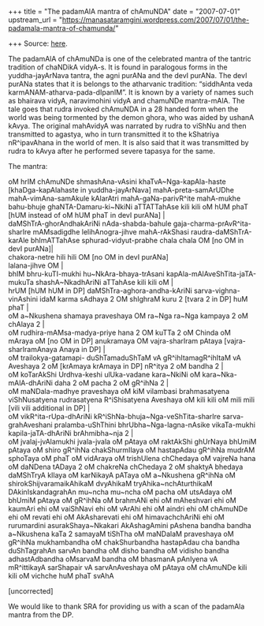 +++
title = "The padamAlA mantra of chAmuNDA"
date = "2007-07-01"
upstream_url = "https://manasataramgini.wordpress.com/2007/07/01/the-padamala-mantra-of-chamunda/"

+++
Source: [here](https://manasataramgini.wordpress.com/2007/07/01/the-padamala-mantra-of-chamunda/).

The padamAlA of chAmuNDa is one of the celebrated mantra of the tantric tradition of chaNDikA vidyA-s. It is found in paralogous forms in the yuddha-jayArNava tantra, the agni purANa and the devI purANa. The devI purANa states that it is belongs to the atharvanic tradition: “siddhAnta veda karmANAM-atharva-pada-dIpanIM”. It is known by a variety of names such as bhairava vidyA, naravimohini vidyA and chamuNDe mantra-mAlA. The tale goes that rudra invoked chAmuNDA in a 28 handed form when the world was being tormented by the demon ghora, who was aided by ushanA kAvya. The original mahAvidyA was narrated by rudra to viShNu and then transmitted to agastya, who in turn transmitted it to the kShatriya nR^ipavAhana in the world of men. It is also said that it was transmitted by rudra to kAvya after he performed severe tapasya for the same.

The mantra:

oM hrIM chAmuNDe shmashAna-vAsini khaTvA\~Nga-kapAla-haste \[khaDga-kapAlahaste in yuddha-jayArNava\] mahA-preta-samArUDhe mahA-vimAna-samAkule kAlarAtri mahA-gaNa-parivR^ite mahA-mukhe bahu-bhuje ghaNTA-Damaru-ki\~NkiNi aTTATTahAse kili kili oM hUM phaT \[hUM instead of oM hUM phaT in devI purANa\] \|  
daMShTrA-ghorAndhakAriNi nAda-shabda-bahule gaja-charma-prAvR^ita-sharIre mAMsadigdhe lelihAnogra-jihve mahA-rAkShasi raudra-daMShTrA-karAle bhImATTahAse sphurad-vidyut-prabhe chala chala OM \[no OM in devI purANa\]\|  
chakora-netre hili hili OM \[no OM in devI purANa\]  
lalana-jihve OM \|  
bhIM bhru-kuTI-mukhi hu\~NkAra-bhaya-trAsani kapAla-mAlAveShTita-jaTA-mukuTa shashA\~NkadhAriNi aTTahAse kili kili oM \|  
hrUM \[hUM hUM in DP\] daMShTra-aghora-andha-kAriNi sarva-vighna-vinAshini idaM karma sAdhaya 2 OM shIghraM kuru 2 \[tvara 2 in DP\] huM phaT \|  
oM a\~Nkushena shamaya praveshaya OM ra\~Nga ra\~Nga kampaya 2 oM chAlaya 2 \|  
oM rudhira-mAMsa-madya-priye hana 2 OM kuTTa 2 oM Chinda oM mAraya oM \[no OM in DP\] anukramaya OM vajra-sharIram pAtaya \[vajra-sharIramAnaya Anaya in DP\] \|  
oM trailokya-gatamapi- duShTamaduShTaM vA gR^ihItamagR^ihItaM vA Aveshaya 2 oM \[krAmaya krAmaya in DP\] nR^itya 2 oM bandha 2 \|  
oM koTarAkShi Urdhva-keshi ulUka-vadane kara\~NkiNi oM kara\~Nka-mAlA-dhAriNi daha 2 oM pacha 2 oM gR^ihNa 2 \|  
oM maNDala-madhye praveshaya oM kiM vilambasi brahmasatyena viShNusatyena rudrasatyena R^iShisatyena Aveshaya oM kili kili oM mili mili \[vili vili additional in DP\] \|  
oM vikR^ita-rUpa-dhAriNi kR^iShNa-bhuja\~Nga-veShTita-sharIre sarva-grahAveshani pralamba-uShThini bhrUbha\~Nga-lagna-nAsike vikaTa-mukhi kapila-jaTA-dhAriNi brAhmibha\~nja 2 \|  
oM jvalaj-jvAlamukhi jvala-jvala oM pAtaya oM raktAkShi ghUrNaya bhUmiM pAtaya oM shiro gR^ihNa chakShurmIlaya oM hastapAdau gR^ihNa mudrAM sphoTaya oM phaT oM vidAraya oM trishUlena chChedaya oM vajreNa hana oM daNDena tADaya 2 oM chakreNa chChedaya 2 oM shaktyA bhedaya daMShTryA kIlaya oM karNikayA pATaya oM a\~Nkushena gR^ihNa oM shirokShijvaramaikAhikaM dvyAhikaM tryAhika\~nchAturthikaM DAkinIskandagrahAn mu\~ncha mu\~ncha oM pacha oM utsAdaya oM bhUmiM pAtaya oM gR^ihNa oM brahmANi ehi oM mAheshvari ehi oM kaumAri ehi oM vaiShNavi ehi oM vArAhi ehi oM aindri ehi oM chAmuNDe ehi oM revati ehi oM AkAsharevati ehi oM himavachchAriNi ehi oM rurumardini asurakShaya\~Nkakari AkAshagAmini pAshena bandha bandha a\~Nkushena kaTa 2 samayaM tiShTha oM maNDalaM praveshaya oM gR^ihNa mukhambandha oM chakShurbandha hastapAdau cha bandha duShTagrahAn sarvAn bandha oM disho bandha oM vidisho bandha adhastAdbandha oMsarvaM bandha oM bhasmanA pAnIyena vA mR^ittikayA sarShapair vA sarvAnAveshaya oM pAtaya oM chAmuNDe kili kili oM vichche huM phaT svAhA

\[uncorrected\]

We would like to thank SRA for providing us with a scan of the padamAla mantra from the DP.

